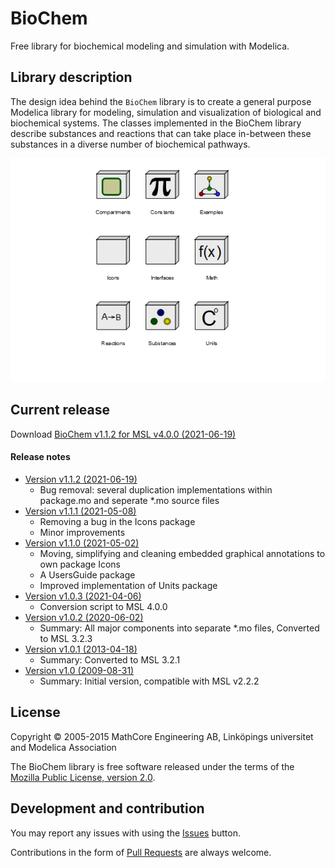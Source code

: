 ﻿# BioChem

Free library for biochemical modeling and simulation with Modelica.

## Library description

The design idea behind the `BioChem` library is to create a general purpose Modelica library
for modeling, simulation and visualization of biological and biochemical systems.
The classes implemented in the BioChem library describe substances and reactions that can
take place in-between these substances in a diverse number of biochemical pathways.


![Library](BioChem/Resources/Images/Library.png)


## Current release

Download [BioChem v1.1.2 for MSL v4.0.0 (2021-06-19)](../../archive/v1.1.2.zip)

#### Release notes

* [Version v1.1.2 (2021-06-19)](../../archive/v1.1.2.zip)
  * Bug removal: several duplication implementations within package.mo and seperate *.mo source files 
* [Version v1.1.1 (2021-05-08)](../../archive/v1.1.1.zip)
  * Removing a bug in the Icons package
  * Minor improvements 
* [Version v1.1.0 (2021-05-02)](../../archive/v1.1.0.zip)
  * Moving, simplifying and cleaning embedded graphical annotations to own package Icons 
  * A UsersGuide package 
  * Improved implementation of Units package  
* [Version v1.0.3 (2021-04-06)](../../archive/v1.0.3.zip)
  * Conversion script to MSL 4.0.0
* [Version v1.0.2 (2020-06-02)](../../archive/v1.0.2.zip)
  * Summary: All major components into separate *.mo files, Converted to MSL 3.2.3
* [Version v1.0.1 (2013-04-18)](../../archive/v1.0.1.zip)
  * Summary: Converted to MSL 3.2.1
* [Version v1.0 (2009-08-31)](../../archive/v1.0.zip)
  * Summary: Initial version, compatible with MSL v2.2.2

## License

Copyright &copy; 2005-2015 MathCore Engineering AB, Linköpings universitet and Modelica Association

The BioChem library is free software released under the terms of the [Mozilla Public License, version 2.0](https://www.mozilla.org/MPL/2.0/).

## Development and contribution

You may report any issues with using the [Issues](https://github.com/OpenModelica/BioChem/issues) button.

Contributions in the form of [Pull Requests](https://github.com/OpenModelica/BioChem/pulls) are always welcome.
